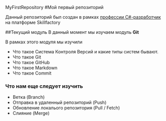 MyFirstRepository
#Мой первый репозиторий

Данный репозиторий был создан в рамках [профессии C#-разработчик](https://skillfactory.ru/csharp) на платформе Skillfactory

##Текущий модуль
В данный момент мы изучаем модуль **Git**

В рамках этого модуля мы изучили
* Что такое Система Контроля Версий и какие типы систем бывают.
* Что такое Git
* Что такое GitHub
* Что такое Markdown
* Что такое Commit 


### Что нам еще следует изучить
* Ветка (Branch)
* Отправка в удаленный репозиторий (Push)
* Обновление локалього репозитория (Pull / Fetch)
* Слияние (Merge)
 






